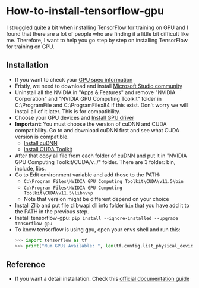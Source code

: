 # How-to-install-tensorflow-gpu
I struggled quite a bit when installing TensorFlow for training on GPU and I found that there are a lot of people who are finding it a little bit difficult like me. Therefore, I want to help you go step by step on installing TensorFlow for training on GPU.

## Installation
- If you want to check your [GPU spec information](https://developer.nvidia.com/cuda-gpus)
- Fristly, we need to download and install [Microsoft Studio community](https://visualstudio.microsoft.com/downloads/)
- Uninstall all the NVIDIA in "Apps & Features" and remove "NVIDIA Corporation" and "NVIDIA GPU Computing Toolkit" folder in C:\ProgramFile and C:\ProgramFilex84 if this exist. Don't worry we will install all of it later. This is for compatibility.
- Choose your GPU devices and [Install GPU driver](https://www.nvidia.com/content/DriverDownload-March2009/confirmation.php?url=/Windows/512.15/512.15-notebook-win10-win11-64bit-international-dch-whql.exe&lang=us&type=geforcem)
- **Important**: You must choose the version of cuDNN and CUDA compatibility. Go to and download cuDNN first and see what CUDA version is compatible.
    - [Install cuDNN](https://developer.nvidia.com/rdp/cudnn-archive)
    - [Install CUDA Toolkit](https://developer.nvidia.com/cuda-toolkit-archive)
- After that copy all file from each folder of cuDNN and put it in "NVIDIA GPU Computing Toolkit/CUDA/v../" folder. There are 3 folder: bin, include, libs.
- Go to Edit environment variable and add those to the PATH:
    - ```C:\Program Files\NVIDIA GPU Computing Toolkit\CUDA\v11.5\bin```
    - ```C:\Program Files\NVIDIA GPU Computing Toolkit\CUDA\v11.5\libnvvp```
    - Note that version might be different depend on your choice
- Install [Zlib](https://docs.nvidia.com/deeplearning/cudnn/install-guide/index.html#install-zlib-windows) and put file zlibwapi.dll into folder ```bin``` that you have add it to the PATH in the previous step.
- Install tensorflow-gpu: ```pip install --ignore-installed --upgrade tensorflow-gpu```
- To know tensorflow is using gpu, open your envs shell and run this:
  ``` python
  >>> import tensorflow as tf
  >>> print("Num GPUs Available: ", len(tf.config.list_physical_devices('GPU')))
  ```

## Reference
- If you want a detail installation. Check this [official documentation guide](https://docs.nvidia.com/deeplearning/cudnn/install-guide/index.html)
